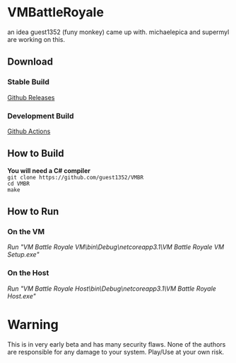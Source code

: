 # VMBattleRoyale

an idea guest1352 (funy monkey) came up with. michaelepica and supermyl are working on this.

## Download
### Stable Build
[Github Releases](https://github.com/MichaelEpicA/VMBattleRoyale/releases)
### Development Build
[Github Actions](https://github.com/MichaelEpicA/VMBattleRoyale/actions)
## How to Build
**You will need a C# compiler**  
``git clone https://github.com/guest1352/VMBR``  
``cd VMBR``  
``make``  
## How to Run
### On the VM
*Run "VM Battle Royale VM\bin\Debug\netcoreapp3.1\VM Battle Royale VM Setup.exe"*
### On the Host
*Run "VM Battle Royale Host\bin\Debug\netcoreapp3.1\VM Battle Royale Host.exe"*

# Warning
This is in very early beta and has many security flaws. None of the authors are responsible for any damage to your system. Play/Use at your own risk.
